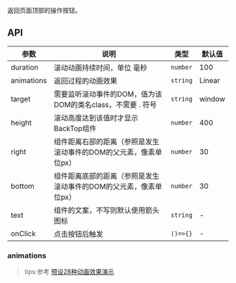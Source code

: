 返回页面顶部的操作按钮。


## API

| 参数      | 说明               | 类型             | 默认值  |
| --------- | ------------------ | ---------------- | ------- |
| duration      | 滚动动画持续时间，单位 毫秒           | `number`         | 100       |
| animations      | 返回过程的动画效果           | `string`         | Linear       |
| target      | 需要监听滚动事件的DOM，值为该DOM的类名class，不需要 . 符号     | `string` | window       |
| height      | 滚动高度达到该值时才显示BackTop组件     | `number`         | 400       |
| right      | 组件距离右部的距离（参照是发生滚动事件的DOM的父元素，像素单位px）     | `number` | 30       |
| bottom      | 组件距离底部的距离（参照是发生滚动事件的DOM的父元素，像素单位px）     | `number`         | 30       |
| text      | 组件的文案，不写则默认使用箭头图标     | `string`         | -       |
| onClick | 点击按钮后触发     | `()=>{}`         | -       |

### animations
>tips:参考 [预设28种动画效果演示](https://www.zhangxinxu.com/study/201612/how-to-use-tween-js.html)